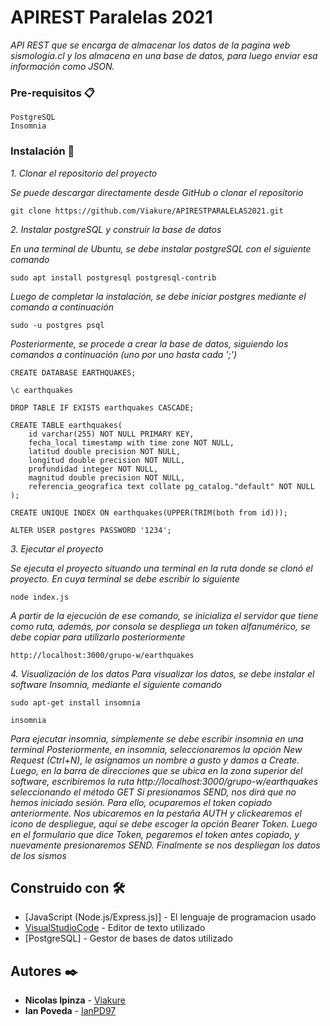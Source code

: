 # APIREST Paralelas 2021
_API REST que se encarga de almacenar los datos de la pagina web sismologia.cl y los almacena en una base de datos, para luego enviar esa información como JSON._

### Pre-requisitos 📋

```
PostgreSQL
Insomnia
```

### Instalación 🔧

_1. Clonar el repositorio del proyecto_

  _Se puede descargar directamente desde GitHub o clonar el repositorio_

```
git clone https://github.com/Viakure/APIRESTPARALELAS2021.git
```

_2. Instalar postgreSQL y construir la base de datos_

  _En una terminal de Ubuntu, se debe instalar postgreSQL con el siguiente comando_

```
sudo apt install postgresql postgresql-contrib
```
  _Luego de completar la instalación, se debe iniciar postgres mediante el comando a continuación_
  
```
sudo -u postgres psql
```
  _Posteriormente, se procede a crear la base de datos, siguiendo los comandos a continuación (uno por uno hasta cada ';')_
```
CREATE DATABASE EARTHQUAKES;

\c earthquakes

DROP TABLE IF EXISTS earthquakes CASCADE;

CREATE TABLE earthquakes(
    id varchar(255) NOT NULL PRIMARY KEY,
    fecha_local timestamp with time zone NOT NULL,
    latitud double precision NOT NULL,
    longitud double precision NOT NULL,
    profundidad integer NOT NULL,
    magnitud double precision NOT NULL,
    referencia_geografica text collate pg_catalog."default" NOT NULL
);

CREATE UNIQUE INDEX ON earthquakes(UPPER(TRIM(both from id)));

ALTER USER postgres PASSWORD '1234';
```
_3. Ejecutar el proyecto_

  _Se ejecuta el proyecto situando una terminal en la ruta donde se clonó el proyecto. En cuya terminal se debe escribir lo siguiente_

```
node index.js
```
  _A partir de la ejecución de ese comando, se inicializa el servidor que tiene como ruta, además, por consola se despliega un token alfanumérico, se debe copiar para utilizarlo posteriormente_
```
http://localhost:3000/grupo-w/earthquakes
```
_4. Visualización de los datos_
  _Para visualizar los datos, se debe instalar el software Insomnia, mediante el siguiente comando_
```
sudo apt-get install insomnia

insomnia
```
  _Para ejecutar insomnia, simplemente se debe escribir insomnia en una terminal_
  _Posteriormente, en insomnia, seleccionaremos la opción New Request (Ctrl+N), le asignamos un nombre a gusto y damos a Create._
  _Luego, en la barra de direcciones que se ubica en la zona superior del software, escribiremos la ruta http://localhost:3000/grupo-w/earthquakes seleccionando el método GET_
  _Si presionamos SEND, nos dirá que no hemos iniciado sesión. Para ello, ocuparemos el token copiado anteriormente. Nos ubicaremos en la pestaña AUTH y clickearemos el icono de despliegue, aquí se debe escoger la opción Bearer Token. Luego en el formulario que dice Token, pegaremos el token antes copiado, y nuevamente presionaremos SEND._
  _Finalmente se nos despliegan los datos de los sismos_

## Construido con 🛠️

* [JavaScript (Node.js/Express.js)] - El lenguaje de programacion usado
* [VisualStudioCode](https://maven.apache.org/) - Editor de texto utilizado
* [PostgreSQL] - Gestor de bases de datos utilizado

## Autores ✒️

* **Nicolas Ipinza** - [Viakure](https://github.com/Viakure)
* **Ian Poveda** - [IanPD97](https://github.com/IanPD97)
